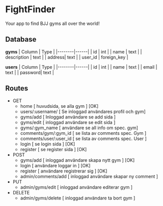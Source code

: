# FightFinder
Your app to find BJJ gyms all over the world!

## Database

**gyms**
| Column | Type |
|--------|------|
| id     | int  |
| name   | text |
| description   | text |
| address| text |
| user_id | foreign_key |

**users**
| Column | Type |
|--------|------|
| id     | int  |
| name   | text |
| email  | text |
| password| text |

## Routes
- GET
    - home [ huvudsida, se alla gym ] [OK]
    - users/:username/ [ Se inloggad användares profil och gym]
    - gyms/add [ Inloggad användare se add sida ]
    - gyms/edit [ inloggad användare se edit sida ]
    - gyms/:gym_name [ användare se all info om spec. gym]
    - comments/gym/:gym_id [ se lista av comments spec. Gym ]
    - comments/user/:user_id [ se lista av comments spec. User ]
    - login [ se login sida ] [OK]
    - register [ se register sida ] [OK]
- POST
    - gyms/add [ inloggad användare skapa nytt gym ] [OK]
    - login [ användare loggar in ] [OK]
    - register [ användare registrerar sig ] [OK]
    - admin/comments/add [ inloggad användare skapar ny comment ]
- PUT
    - admin/gyms/edit [ inloggad användare editerar gym ]
- DELETE
    - admin/gyms/delete [ inloggad användare ta bort gym ]
